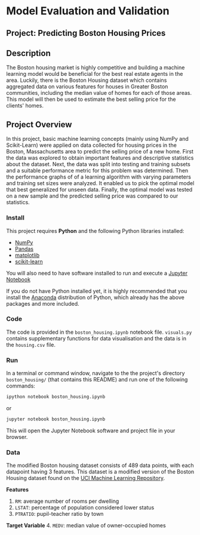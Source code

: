 # Model Evaluation and Validation
## Project: Predicting Boston Housing Prices

## Description

The Boston housing market is highly competitive and building a machine learning model would be beneficial for the best real estate agents in the area. Luckily, there is the Boston Housing dataset which contains aggregated data on various features for houses in Greater Boston communities, including the median value of homes for each of those areas. This model will then be used to estimate the best selling price for the clients\' homes.

## Project Overview
In this project, basic machine learning concepts (mainly using NumPy and Scikit-Learn) were applied on data collected for housing prices in the Boston, Massachusetts area to predict the selling price of a new home. First the data was explored to obtain important features and descriptive statistics about the dataset. Next, the data was split into testing and training subsets and a suitable performance metric for this problem was determined. Then the performance graphs of of a learning algorithm with varying parameters and training set sizes were analyzed. It enabled us to pick the optimal model that best generalized for unseen data. Finally, the optimal model was tested on a new sample and the predicted selling price was compared to our statistics.

### Install

This project requires **Python** and the following Python libraries installed:

- [NumPy](http://www.numpy.org/)
- [Pandas](http://pandas.pydata.org/)
- [matplotlib](http://matplotlib.org/)
- [scikit-learn](http://scikit-learn.org/stable/)

You will also need to have software installed to run and execute a [Jupyter Notebook](http://ipython.org/notebook.html)

If you do not have Python installed yet, it is highly recommended that you install the [Anaconda](http://continuum.io/downloads) distribution of Python, which already has the above packages and more included. 

### Code

The code is provided in the `boston_housing.ipynb` notebook file. `visuals.py` contains supplementary functions for data visualisation and the data is in the `housing.csv` file.

### Run

In a terminal or command window, navigate to the the project's directory `boston_housing/` (that contains this README) and run one of the following commands:

```bash
ipython notebook boston_housing.ipynb
```  
or
```bash
jupyter notebook boston_housing.ipynb
```

This will open the Jupyter Notebook software and project file in your browser.

### Data

The modified Boston housing dataset consists of 489 data points, with each datapoint having 3 features. This dataset is a modified version of the Boston Housing dataset found on the [UCI Machine Learning Repository](https://archive.ics.uci.edu/ml/datasets/Housing).

**Features**
1.  `RM`: average number of rooms per dwelling
2. `LSTAT`: percentage of population considered lower status
3. `PTRATIO`: pupil-teacher ratio by town

**Target Variable**
4. `MEDV`: median value of owner-occupied homes